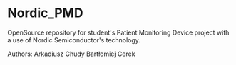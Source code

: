 # Nordic_PMD
OpenSource repository for student's Patient Monitoring Device project with a use of Nordic Semiconductor's technology.

Authors:
Arkadiusz Chudy
Bartłomiej Cerek
